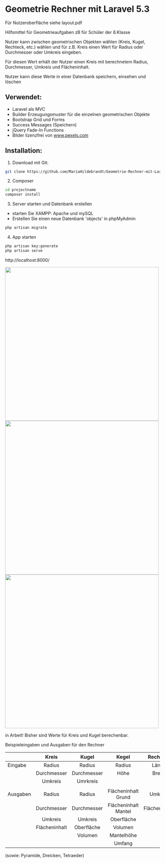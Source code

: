 # Geometrie Rechner mit Laravel 5.3

Für Nutzeroberfläche siehe layout.pdf 

Hilfsmittel für Geometrieaufgaben zB für Schüler der 8.Klasse

Nutzer kann zwischen geometrischen Objekten wählen (Kreis, Kugel, Rechteck, etc.) wählen und für z.B. Kreis einen Wert für Radius oder  Durchmesser oder Umkreis eingeben. 

Für diesen Wert erhält der Nutzer einen Kreis mit berechnetem Radius, Durchmesser, Umkreis und Flächeninhalt.

Nutzer kann diese Werte in einer Datenbank speichern, einsehen und löschen

## Verwendet:
- Laravel als MVC
- Builder Erzeugungsmuster für die einzelnen geometrischen Objekte
- Bootstrap Grid und Forms
- Success Messages (Speichern)
- jQuery Fade-In Functions
- Bilder lizenzfrei von www.pexels.com

## Installation:

1. Download mit Git:

```bash
git clone https://github.com/MariaHildebrandt/Geometrie-Rechner-mit-Laravel projectname
```
2. Composer
```bash
cd projectname
composer install
```
3. Server starten und Datenbank erstellen 
- starten Sie XAMPP: Apache und mySQL
- Erstellen Sie einen neue Datenbank 'objects' in phpMyAdmin
```bash
php artisan migrate
```
4. App starten
```bash
php artisan key:generate
php artisan serve
```
http://localhost:8000/


<p align="left">
  <img src="https://s19.postimg.org/3u40tk2sj/startseite.jpg" width="500"/>
  <img src="https://s19.postimg.org/zba6gt5b7/berechnung.jpg" width="500"/>
   <img src="https://s19.postimg.org/efnw5k943/image.jpg" width="500"/>
</p>


in Arbeit! Bisher sind Werte für Kreis und Kugel berechenbar.

Beispieleingaben und Ausgaben für den Rechner

|               | Kreis         | Kugel       | Kegel               | Rechteck      | Quadrat     |
| ------------- |:-------------:|:-----------:|:-------------------:|:-------------:|:-----------:|
| Eingabe       | Radius        | Radius      | Radius              | Länge         | Länge       |
|               | Durchmesser   | Durchmesser | Höhe                | Breite        | Breite      |
|               | Umkreis       | Umrkreis    |                     |               | Höhe        |
|               |               |             |                     |               |             |
| Ausgaben      | Radius        | Radius      | Flächeninhalt Grund | Umkreis       | Oberfläche  |
|               | Durchmesser   | Durchmesser | Flächeninhalt Mantel| Flächeninhalt | Volumen     |
|               | Umkreis       | Umkreis     | Oberfläche          |               |             |
|               | Flächeninhalt | Oberfläche  | Volumen             |               |             |
|               |               | Volumen     | Mantelhöhe          |               |             |
|               |               |             | Umfang              |               |             |

(sowie: Pyramide, Dreicken, Tetraeder)
